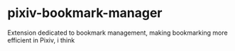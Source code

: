 # pixiv-bookmark-manager
Extension dedicated to bookmark management, making bookmarking more efficient in Pixiv, i think

